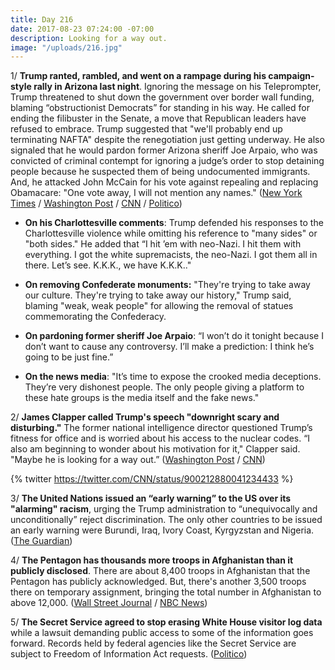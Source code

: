 ```yaml
---
title: Day 216
date: 2017-08-23 07:24:00 -07:00
description: Looking for a way out.
image: "/uploads/216.jpg"
---
```


1/ **Trump ranted, rambled, and went on a rampage during his campaign-style rally in Arizona last night**. Ignoring the message on his Teleprompter, Trump threatened to shut down the government over border wall funding, blaming “obstructionist Democrats” for standing in his way. He called for ending the filibuster in the Senate, a move that Republican leaders have refused to embrace. Trump suggested that "we'll probably end up terminating NAFTA" despite the renegotiation just getting underway. He also signaled that he would pardon former Arizona sheriff Joe Arpaio, who was convicted of criminal contempt for ignoring a judge’s order to stop detaining people because he suspected them of being undocumented immigrants. And, he attacked John McCain for his vote against repealing and replacing Obamacare: "One vote away, I will not mention any names." ([New York Times](https://www.nytimes.com/2017/08/22/us/politics/trump-rally-arizona.html) / [Washington Post](https://www.washingtonpost.com/politics/trump-holds-campaign-style-rally-amid-large-protests-in-arizona/2017/08/22/dd7c83c0-8796-11e7-961d-2f373b3977ee_story.html) / [CNN](http://www.cnn.com/2017/08/23/politics/donald-trump-phoenix-rally-analysis/index.html) / [Politico](http://www.politico.com/story/2017/08/22/trump-arizona-phoenix-rally-241923))

* **On his Charlottesville comments**: Trump defended his responses to the Charlottesville violence while omitting his reference to "many sides" or "both sides." He added that “I hit ’em with neo-Nazi. I hit them with everything. I got the white supremacists, the neo-Nazi. I got them all in there. Let’s see. K.K.K., we have K.K.K.."

* **On removing Confederate monuments:** "They're trying to take away our culture. They're trying to take away our history," Trump said, blaming "weak, weak people" for allowing the removal of statues commemorating the Confederacy.

* **On pardoning former sheriff Joe Arpaio**: “I won’t do it tonight because I don’t want to cause any controversy. I’ll make a prediction: I think he’s going to be just fine.”

* **On the news media**: "It’s time to expose the crooked media deceptions. They’re very dishonest people. The only people giving a platform to these hate groups is the media itself and the fake news."

2/ **James Clapper called Trump's speech "downright scary and disturbing."** The former national intelligence director questioned Trump’s fitness for office and is worried about his access to the nuclear codes. “I also am beginning to wonder about his motivation for it," Clapper said. "Maybe he is looking for a way out.” ([Washington Post](https://www.washingtonpost.com/news/morning-mix/wp/2017/08/23/james-clapper-questions-trumps-fitness-worries-about-his-access-to-nuclear-codes/) / [CNN](http://www.cnn.com/2017/08/23/politics/james-clapper-trump-phoenix-rally-don-lemon-cnntv/index.html))

{% twitter https://twitter.com/CNN/status/900212880041234433 %}

3/ **The United Nations issued an “early warning” to the US over its "alarming" racism**, urging the Trump administration to “unequivocally and unconditionally” reject discrimination. The only other countries to be issued an early warning were Burundi, Iraq, Ivory Coast, Kyrgyzstan and Nigeria. ([The Guardian](https://www.theguardian.com/world/2017/aug/23/charlottesville-un-committee-warns-us-over-rise-of-racism))

4/ **The Pentagon has thousands more troops in Afghanistan than it publicly disclosed**. There are about 8,400 troops in Afghanistan that the Pentagon has publicly acknowledged. But, there's another 3,500 troops  there on temporary assignment, bringing the total number in Afghanistan to above 12,000. ([Wall Street Journal](https://www.wsj.com/articles/u-s-has-more-troops-in-afghanistan-than-publicly-disclosed-1503444713) / [NBC News](https://www.nbcnews.com/news/military/u-s-has-thousands-more-troops-afghanistan-pentagon-admits-n795141))

5/ **The Secret Service agreed to stop erasing White House visitor log data** while a lawsuit demanding public access to some of the information goes forward. Records held by federal agencies like the Secret Service are subject to Freedom of Information Act requests. ([Politico](http://www.politico.com/blogs/under-the-radar/2017/08/23/white-house-visitor-log-data-secret-service-lawsuit-241940))

